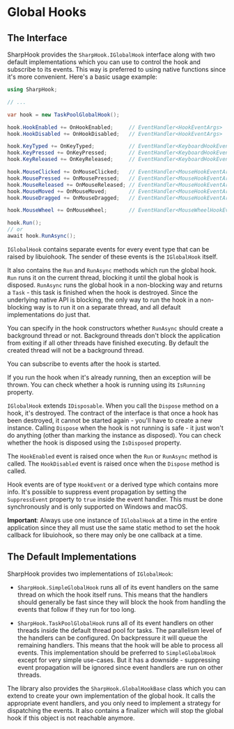 # Global Hooks

## The Interface

SharpHook provides the `SharpHook.IGlobalHook` interface along with two default implementations which you can use
to control the hook and subscribe to its events. This way is preferred to using native functions since it's more
convenient. Here's a basic usage example:

```C#
using SharpHook;

// ...

var hook = new TaskPoolGlobalHook();

hook.HookEnabled += OnHookEnabled;     // EventHandler<HookEventArgs>
hook.HookDisabled += OnHookDisabled;   // EventHandler<HookEventArgs>

hook.KeyTyped += OnKeyTyped;           // EventHandler<KeyboardHookEventArgs>
hook.KeyPressed += OnKeyPressed;       // EventHandler<KeyboardHookEventArgs>
hook.KeyReleased += OnKeyReleased;     // EventHandler<KeyboardHookEventArgs>

hook.MouseClicked += OnMouseClicked;   // EventHandler<MouseHookEventArgs>
hook.MousePressed += OnMousePressed;   // EventHandler<MouseHookEventArgs>
hook.MouseReleased += OnMouseReleased; // EventHandler<MouseHookEventArgs>
hook.MouseMoved += OnMouseMoved;       // EventHandler<MouseHookEventArgs>
hook.MouseDragged += OnMouseDragged;   // EventHandler<MouseHookEventArgs>

hook.MouseWheel += OnMouseWheel;       // EventHandler<MouseWheelHookEventArgs>

hook.Run();
// or
await hook.RunAsync();
```

`IGlobalHook` contains separate events for every event type that can be raised by libuiohook. The sender of these
events is the `IGlobalHook` itself.

It also contains the `Run` and `RunAsync` methods which run the global hook. `Run` runs it on the current thread,
blocking it until the global hook is disposed. `RunAsync` runs the global hook in a non-blocking way and returns a
`Task` - this task is finished when the hook is destroyed. Since the underlying native API is blocking, the only way to
run the hook in a non-blocking way is to run it on a separate thread, and all default implementations do just that.

You can specify in the hook constructors whether `RunAsync` should create a background thread or not. Background threads
don't block the application from exiting if all other threads have finished executing. By default the created thread
will not be a background thread.

You can subscribe to events after the hook is started.

If you run the hook when it's already running, then an exception will be thrown. You can check whether a hook is running
using its `IsRunning` property.

`IGlobalHook` extends `IDisposable`. When you call the `Dispose` method on a hook, it's destroyed. The contract of
the interface is that once a hook has been destroyed, it cannot be started again - you'll have to create a new instance.
Calling `Dispose` when the hook is not running is safe - it just won't do anything (other than marking the instance as
disposed). You can check whether the hook is disposed using the `IsDisposed` property.

The `HookEnabled` event is raised once when the `Run` or `RunAsync` method is called. The `HookDisabled` event is raised
once when the `Dispose` method is called.

Hook events are of type `HookEvent` or a derived type which contains more info. It's possible to suppress event
propagation by setting the `SuppressEvent` property to `true` inside the event handler. This must be done synchronously
and is only supported on Windows and macOS.

**Important**: Always use one instance of `IGlobalHook` at a time in the entire application since they all must use
the same static method to set the hook callback for libuiohook, so there may only be one callback at a time.

## The Default Implementations

SharpHook provides two implementations of `IGlobalHook`:

- `SharpHook.SimpleGlobalHook` runs all of its event handlers on the same thread on which the hook itself runs. This
means that the handlers should generally be fast since they will block the hook from handling the events that follow if
they run for too long.

- `SharpHook.TaskPoolGlobalHook` runs all of its event handlers on other threads inside the default thread pool for
tasks. The parallelism level of the handlers can be configured. On backpressure it will queue the remaining handlers.
This means that the hook will be able to process all events. This implementation should be preferred to
`SimpleGlobalHook` except for very simple use-cases. But it has a downside - suppressing event propagation will be
ignored since event handlers are run on other threads.

The library also provides the `SharpHook.GlobalHookBase` class which you can extend to create your own implementation
of the global hook. It calls the appropriate event handlers, and you only need to implement a strategy for dispatching
the events. It also contains a finalizer which will stop the global hook if this object is not reachable anymore.

